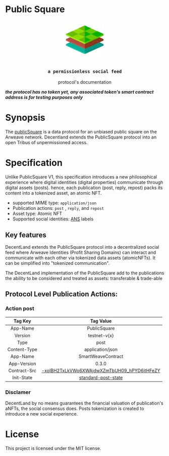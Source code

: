 # Public Square

<p align="center">
  <a href="https://decent.land">
    <img src="./img/logo25.png" height="124">
  </a>
  <h3 align="center"><code>a permissionless social feed</code></h3>
  <p align="center">protocol's documentation</p>
</p>

**_the protocol has no token yet, any associated token's smart contract address is for testing purposes only_**

# Synopsis
The [publicSquare](https://twitter.com/samecwilliams/status/1347741160165531655?lang=en) is a data protocol for an unbiased public square on the Arweave network. Decentland extends the PublicSquare protocol into an open Tribus of unpermissioned access.

# Specification
Unlike PublicSquare V1, this specification introduces a new philosophical experience where digital identities (digital properties) communicate through digital assets (posts). hence, each publication (post, reply, repost) packs its content into a tokenized asset, an atomic NFT.

- supported MIME type: `application/json`
- Publication actions: `post` , `reply`, and `repost`
- Asset type: Atomic NFT
- Supported social identities: [ANS](https://github.com/decentldotland/ANS/) labels

## Key features
DecentLand extends the PublicSquare protocol into a decentralized social feed where Arweave Identities (Profit Sharing Domains) can interact and communicate with each other via tokenized data assets (atomicNFTs). It can be simplified into "tokenized communication".

The DecentLand implementation of the PublicSquare add to the publications the ability to be considered and treated as assets: transferable & trade-able
## Protocol Level Publication Actions:

### Action post

|  Tag Key  |  Tag Value  | 
| :-----------: | :-----------: |
| App-Name      | PublicSquare | 
| Version       | testnet-v{x} |
| Type          | post          |
| Content-Type  | application/json |
| App-Name      | SmartWeaveContract |
| App-Version   | 0.3.0              |
| Contract-Src  | [-xoIBH2TxLkVWo6XWAjdwXZmTbUH09_hPYD6itHFeZY](https://viewblock.io/arweave/tx/-xoIBH2TxLkVWo6XWAjdwXZmTbUH09_hPYD6itHFeZY) |
| Init-State    | [standard-post-state](./postTypes/standard/post_nft.json) |

### Disclamer
DecentLand by no means guarantees the financial valuation of publication's aNFTs, the social consensus does. Posts tokenization is created to introduce a new social experience.

# License
This project is licensed under the MIT license.
